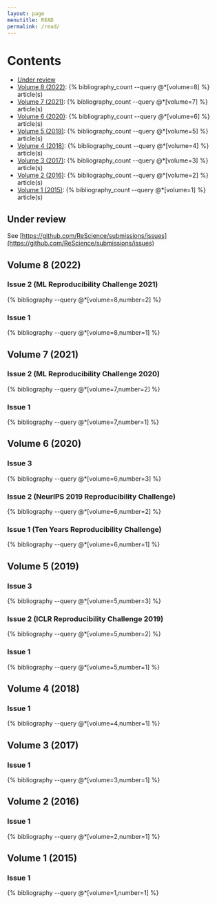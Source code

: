 ```yaml
---
layout: page
menutitle: READ
permalink: /read/
---
```


# Contents

* [Under review](#under-review)
* [Volume 8 (2022)](#volume-8-2022):
  {% bibliography_count --query @*[volume=8] %} article(s) 
* [Volume 7 (2021)](#volume-7-2021):
  {% bibliography_count --query @*[volume=7] %} article(s) 
* [Volume 6 (2020)](#volume-6-2020):
  {% bibliography_count --query @*[volume=6] %} article(s) 
* [Volume 5 (2019)](#volume-5-2019):
  {% bibliography_count --query @*[volume=5] %} article(s) 
* [Volume 4 (2018)](#volume-4-2018):
  {% bibliography_count --query @*[volume=4] %} article(s) 
* [Volume 3 (2017)](#volume-3-2017):
  {% bibliography_count --query @*[volume=3] %} article(s) 
* [Volume 2 (2016)](#volume-2-2016):
  {% bibliography_count --query @*[volume=2] %} article(s) 
* [Volume 1 (2015)](#volume-1-2015):
  {% bibliography_count --query @*[volume=1] %} article(s)

## Under review

See [https://github.com/ReScience/submissions/issues](https://github.com/ReScience/submissions/issues)

## Volume 8 (2022)

### Issue 2 (ML Reproducibility Challenge 2021)
{% bibliography --query @*[volume=8,number=2] %}

### Issue 1
{% bibliography --query @*[volume=8,number=1] %}

## Volume 7 (2021)

### Issue 2 (ML Reproducibility Challenge 2020)
{% bibliography --query @*[volume=7,number=2] %}

### Issue 1
{% bibliography --query @*[volume=7,number=1] %}

## Volume 6 (2020)

### Issue 3
{% bibliography --query @*[volume=6,number=3] %}

### Issue 2 (NeurIPS 2019 Reproducibility Challenge)
{% bibliography --query @*[volume=6,number=2] %}

### Issue 1 (Ten Years Reproducibility Challenge)
{% bibliography --query @*[volume=6,number=1] %}

## Volume 5 (2019)

### Issue 3
{% bibliography --query @*[volume=5,number=3] %}

### Issue 2 (ICLR Reproducibility Challenge 2019)
{% bibliography --query @*[volume=5,number=2] %}

### Issue 1
{% bibliography --query @*[volume=5,number=1] %}

## Volume 4 (2018)

### Issue 1
{% bibliography --query @*[volume=4,number=1] %}

## Volume 3 (2017)

### Issue 1
{% bibliography --query @*[volume=3,number=1] %}

## Volume 2 (2016)

### Issue 1
{% bibliography --query @*[volume=2,number=1] %}

## Volume 1 (2015)

### Issue 1
{% bibliography --query @*[volume=1,number=1] %}
